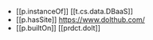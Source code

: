 

- [[p.instanceOf]] [[t.cs.data.DBaaS]]
- [[p.hasSite]] https://www.dolthub.com/
- [[p.builtOn]] [[prdct.dolt]]
